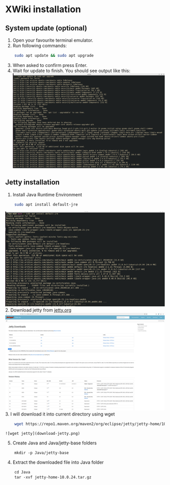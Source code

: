 # XWiki installation
## System update (optional)
1. Open your favourite terminal emulator.
2. Run following commands:

```sh
    sudo apt update && sudo apt upgrade
```
3. When asked to confirm press Enter.
4. Wait for update to finish. You should see output like this:
    ![System update](system-update.png)
## Jetty installation
1. Install Java Runtime Environment

```sh
    sudo apt install default-jre
```

   ![JRE installation](install-jre.png)
2. Download jetty from [jetty.org](https://jetty.org/download.html)
    ![jetty website](jetty-website.png)
3. I will download it into current directory using wget
```sh
    wget https://repo1.maven.org/maven2/org/eclipse/jetty/jetty-home/10.0.24/jetty-home-10.0.24.tar.gz
```
    ![wget jetty](download-jetty.png)
5. Create Java and Java/jetty-base folders
```
    mkdir -p Java/jetty-base
```
4. Extract the downloaded file into Java folder
```
    cd Java
    tar -xvf jetty-home-10.0.24.tar.gz
```
